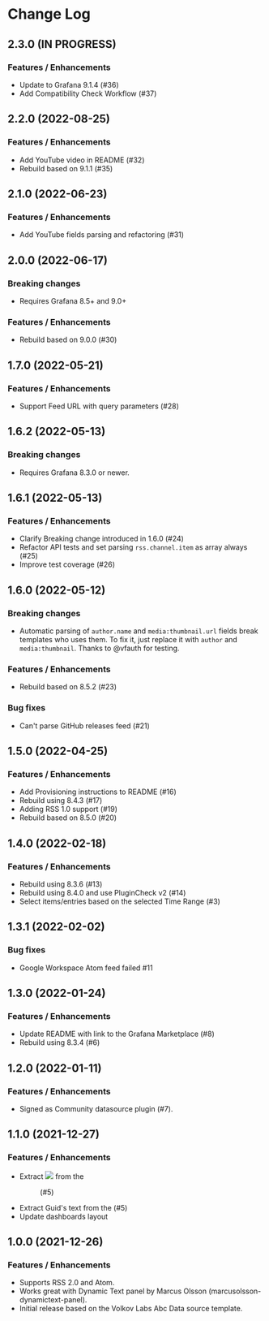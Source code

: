# Change Log

## 2.3.0 (IN PROGRESS)

### Features / Enhancements

- Update to Grafana 9.1.4 (#36)
- Add Compatibility Check Workflow (#37)

## 2.2.0 (2022-08-25)

### Features / Enhancements

- Add YouTube video in README (#32)
- Rebuild based on 9.1.1 (#35)

## 2.1.0 (2022-06-23)

### Features / Enhancements

- Add YouTube fields parsing and refactoring (#31)

## 2.0.0 (2022-06-17)

### Breaking changes

- Requires Grafana 8.5+ and 9.0+

### Features / Enhancements

- Rebuild based on 9.0.0 (#30)

## 1.7.0 (2022-05-21)

### Features / Enhancements

- Support Feed URL with query parameters (#28)

## 1.6.2 (2022-05-13)

### Breaking changes

- Requires Grafana 8.3.0 or newer.

## 1.6.1 (2022-05-13)

### Features / Enhancements

- Clarify Breaking change introduced in 1.6.0 (#24)
- Refactor API tests and set parsing `rss.channel.item` as array always (#25)
- Improve test coverage (#26)

## 1.6.0 (2022-05-12)

### Breaking changes

- Automatic parsing of `author.name` and `media:thumbnail.url` fields break templates who uses them. To fix it, just replace it with `author` and `media:thumbnail`. Thanks to @vfauth for testing.

### Features / Enhancements

- Rebuild based on 8.5.2 (#23)

### Bug fixes

- Can't parse GitHub releases feed (#21)

## 1.5.0 (2022-04-25)

### Features / Enhancements

- Add Provisioning instructions to README (#16)
- Rebuild using 8.4.3 (#17)
- Adding RSS 1.0 support (#19)
- Rebuild based on 8.5.0 (#20)

## 1.4.0 (2022-02-18)

### Features / Enhancements

- Rebuild using 8.3.6 (#13)
- Rebuild using 8.4.0 and use PluginCheck v2 (#14)
- Select items/entries based on the selected Time Range (#3)

## 1.3.1 (2022-02-02)

### Bug fixes

- Google Workspace Atom feed failed #11

## 1.3.0 (2022-01-24)

### Features / Enhancements

- Update README with link to the Grafana Marketplace (#8)
- Rebuild using 8.3.4 (#6)

## 1.2.0 (2022-01-11)

### Features / Enhancements

- Signed as Community datasource plugin (#7).

## 1.1.0 (2021-12-27)

### Features / Enhancements

- Extract <img src="X"> from the <figure> (#5)
- Extract Guid's text from the <guid> (#5)
- Update dashboards layout

## 1.0.0 (2021-12-26)

### Features / Enhancements

- Supports RSS 2.0 and Atom.
- Works great with Dynamic Text panel by Marcus Olsson (marcusolsson-dynamictext-panel).
- Initial release based on the Volkov Labs Abc Data source template.
